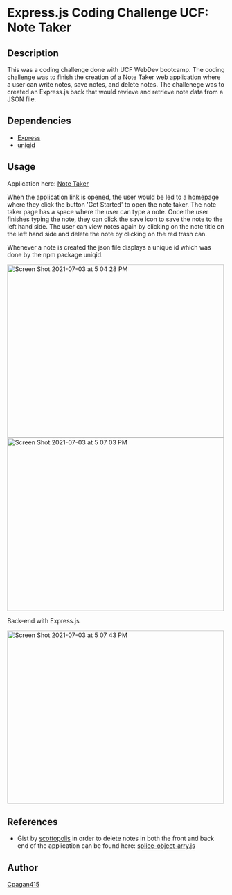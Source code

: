 # Express.js Coding Challenge UCF: Note Taker 

## Description

This was a coding challenge done with UCF WebDev bootcamp. The coding challenge was to finish the creation of a Note Taker web application where a user can write notes, save notes, and delete notes. The challenege was to created an Express.js back that would revieve and retrieve note data from a JSON file. 

## Dependencies

* [Express](https://www.npmjs.com/package/express)
* [uniqid](https://www.npmjs.com/package/uniqid)

## Usage 

Application here: [Note Taker](https://maple-moose-24100.herokuapp.com/)

When the application link is opened, the user would be led to a homepage where they click the button 'Get Started' to open the note taker. The note taker page has a space where the user can type a note. Once the user finishes typing the note, they can click the save icon to save the note to the left hand side. The user can view notes again by clicking on the note title on the left hand side and delete the note by clicking on the red trash can. 

Whenever a note is created the json file displays a unique id which was done by the npm package uniqid. 

<img width="500" height="400" alt="Screen Shot 2021-07-03 at 5 04 28 PM" src="https://user-images.githubusercontent.com/76018424/124366847-c1989a80-dc20-11eb-9fc3-0edf86c02161.png">


<img width="500" height="400" alt="Screen Shot 2021-07-03 at 5 07 03 PM" src="https://user-images.githubusercontent.com/76018424/124366892-1b996000-dc21-11eb-9948-2d560aaed451.png">

Back-end with Express.js

<img width="500" height="400" alt="Screen Shot 2021-07-03 at 5 07 43 PM" src="https://user-images.githubusercontent.com/76018424/124366907-34097a80-dc21-11eb-9c51-5cfe3e0d449b.png">

## References

* Gist by [scottopolis](https://github.com/scottopolis) in order to delete notes in both the front and back end of the application can be found here: [splice-object-arry.js](https://gist.github.com/scottopolis/6e35cf0d53bae81e6161662e6374da04)

## Author

[Cpagan415](github.com/cpagan415)



